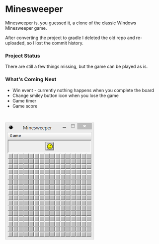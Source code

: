 # Minesweeper #

Minesweeper is, you guessed it, a clone of the classic Windows
Minesweeper game.

After converting the project to gradle I deleted the old repo and re-uploaded,
so I lost the commit history. 

### Project Status ###

There are still a few things missing, but the game can be played as is.

### What's Coming Next ###

* Win event - currently nothing happens when you complete the board
* Change smiley button icon when you lose the game
* Game timer
* Game score

<br />

![Screenshot of game](src/main/resources/gameScreenshot.png)
